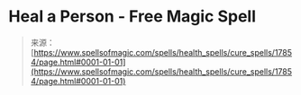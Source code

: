 <!--yml
category: 未分类
date: 2024-06-12 18:59:10
-->

# Heal a Person - Free Magic Spell

> 来源：[https://www.spellsofmagic.com/spells/health_spells/cure_spells/17854/page.html#0001-01-01](https://www.spellsofmagic.com/spells/health_spells/cure_spells/17854/page.html#0001-01-01)
